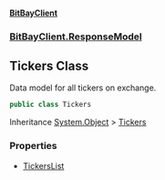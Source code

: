 #### [BitBayClient](./index.md 'index')
### [BitBayClient.ResponseModel](./BitBayClient-ResponseModel.md 'BitBayClient.ResponseModel')
## Tickers Class
Data model for all tickers on exchange.  
```csharp
public class Tickers
```
Inheritance [System.Object](https://docs.microsoft.com/en-us/dotnet/api/System.Object 'System.Object') &gt; [Tickers](./BitBayClient-ResponseModel-Tickers.md 'BitBayClient.ResponseModel.Tickers')  
### Properties
- [TickersList](./BitBayClient-ResponseModel-Tickers-TickersList.md 'BitBayClient.ResponseModel.Tickers.TickersList')
